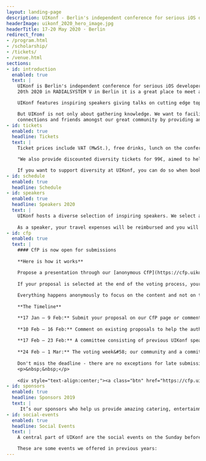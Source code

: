 ```yaml
---
layout: landing-page
description: UIKonf - Berlin's independent conference for serious iOS developers.
headerImage: uikonf_2020_hero_image.jpg
headerTitle: 17-20 May 2020 · Berlin
redirect_from:
- /program.html
- /scholarship/
- /tickets/
- /venue.html
sections:
- id: introduction
  enabled: true
  text: |
    UIKonf is Berlin's independent conference for serious iOS developers. Taking place from May 17th to
    20th 2020 in RADIALSYSTEM V in Berlin it is a great place to meet and connect with experienced developers from all over Europe.

    UIKonf features inspiring speakers giving talks on cutting edge topics in iOS development, mobile design and business.

    But UIKonf is not only about gathering knowledge. We want to facilitate new
    connections and friends amongst our great community by providing an inclusive setting where all participants feel safe and welcome. In order to achieve that, we expect all to abide by our <a href="coc">Code of Conduct</a>
- id: tickets
  enabled: true
  headline: Tickets
  text: |
    Ticket prices include VAT (MwSt.), free drinks, lunch on the conference days and the UIKonf party. See <a href="refunds">our refunds policy</a> if you are not sure about your plans in May.

    "We also provide discounted diversity tickets for 99€, aimed to help underrepresented groups in tech. This includes but isn’t limited to: women, people of colour, LGBTQIA+ people, disabled people and generally people who are unable to attend without financial assistance. If you think you are eligible for a diversity ticket, simply <a href="https://forms.gle/cg8SiTo9ryk5nqzU6" target="_blank">fill out the application form</a>."

    If you want to support diversity at UIKonf, you can do so when booking your ticket. Simply select the additional "Scholarship Sponsor" package which provides one ticket for our diversity ticket applicants.
- id: schedule
  enabled: true
  headline: Schedule
- id: speakers
  enabled: true
  headline: Speakers 2020
  text: |
    UIKonf hosts a diverse selection of inspiring speakers. We select and invite about half of our speakers. The other half is selected by our community through our anonymous call for proposals system. Details coming soon. 
    
    As a speaker, your travel expenses will be reimbursed and you will be our guests at our selected Hotel in Berlin. Of course, we will also reimburse you for your ticket if you already have purchased one.
- id: cfp
  enabled: true
  text: |
    #### CfP is now open for submissions
    
    **Here is how it works**

    Propose a presentation through our [anonymous CfP](https://cfp.uikonf.com). Others will help you refine and focus it by making suggestions. Keep updating your proposal bearing those suggestions in mind.  
    
    If your proposal is selected at the end of the voting process, your travel expenses will be reimbursed and you will be our guests at our selected hotel in Berlin. Of course, we will also reimburse your ticket if you already have purchased one. In addition, you can choose to take part in a free 1-on-1 stage & speech training. And of course, you will also have access to all activities UIKonf offers its attendees.
    
    Everything happens anonymously to focus on the content and not on the names. Remember that our Code of Conduct applies to proposals and comments as well, so please be nice.
    
    **The Timeline**

    **17 Jan – 9 Feb:** Submit your proposal on our CfP page or comment on already submitted proposals. We accept any topic you deem interesting may it be technical, design-focused, about building / running / failing a company or how to get a rocket into space using Swift - Inspire us! For inspiration, you can check out the speakers or videos of 2019.
        
    **10 Feb – 16 Feb:** Comment on existing proposals to help the authors improve their talks. You can help talks you'd like to see at UIKonf 2020 become even better and maybe get elected for the final eight.
    
    **17 Feb – 23 Feb:** A committee consisting of previous UIKonf speakers will do a preselection of the talks ahead of voting by the community.
    
    **24 Feb – 1 Mar:** The voting week&#58; our community and a committee consisting of previous UIKonf speakers will vote on their eight favorite talks. The final eight talks will be determined by equally weighing the votes from the public and the committee. We will inform everyone who participated in the CfP in the week after that and announce the chosen speakers one by one.
    
    Don't miss the deadline - there are no exceptions for late submissions.
    <p>&nbsp;&nbsp;</p>  
      
    <div style="text-align:center;"><a class="btn" href="https://cfp.uikonf.com">Submit Your Talk</a></div>
- id: sponsors
  enabled: true
  headline: Sponsors 2019
  text: |
     It’s our sponsors who help us provide amazing catering, entertainment and generally make UIKonf an awesome event. If you or your company is interested in helping us and putting the FUN (... / coffee / food/ ...) into UIKonf, we are happy to <a href="mailto:sponsors@uikonf.com">discuss options with you</a>.
- id: social-events
  enabled: true
  headline: Social Events
  text: |
    A central part of UIKonf are the social events on the Sunday before the conference. Not only do you get to enjoy Berlin for a day but they also give you a first opportunity to get to know other participants of the conference in a fun atmosphere.

    These are some events we offered in previous years:
---
```

